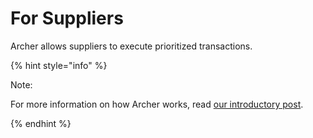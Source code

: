 # For Suppliers

Archer allows suppliers to execute prioritized transactions.

{% hint style="info" %}

Note:  

For more information on how Archer works, read [our introductory post](https://medium.com/archer-dao/introducing-archer-66f20d2cc425).

{% endhint %}
